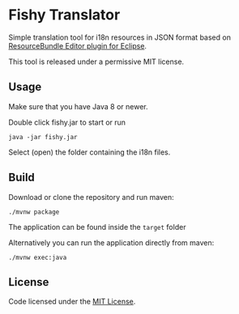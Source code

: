 # Fishy Translator

Simple translation tool for i18n resources in JSON format based on [ResourceBundle Editor plugin for Eclipse](https://essiembre.github.io/eclipse-rbe/).

This tool is released under a permissive MIT license.


## Usage


Make sure that you have Java 8 or newer.

Double click fishy.jar to start or run
```
java -jar fishy.jar
```

Select (open) the folder containing the i18n files.

## Build

Download or clone the repository and run maven:
```
./mvnw package
```
The application can be found inside the `target` folder

Alternatively you can run the application directly from maven:
```shell
./mvnw exec:java
```

## License

Code licensed under the [MIT License](LICENSE.txt).



